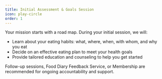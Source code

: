 ```yaml
---
title: Initial Assessment & Goals Session
icon: play-circle
order: 1
---
```


Your mission starts with a road map. During your initial session, we will:

* Learn about your eating habits: what, where, when, with whom, and why you eat
* Decide on an effective eating plan to meet your health goals
* Provide tailored education and counseling to help you get started

Follow-up sessions, Food Diary Feedback Service, or Membership are recommended for ongoing accountability and support.

